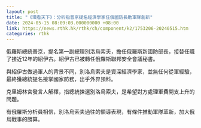 ```yaml
---
layout: post
title: "《環看天下》：分析指普京提名經濟學家任俄國防長助軍隊創新"
date: 2024-05-15 08:09:03.000000000 +08:00
link: https://news.rthk.hk/rthk/ch/component/k2/1753206-20240515.htm
categories: rthk
---
```


俄羅斯總統普京，提名第一副總理別洛烏索夫，擔任俄羅斯新國防部長，接替任職了接近12年的紹伊古。紹伊古已被轉任俄羅斯聯邦安全會議秘書。

與紹伊古做過軍人的背景不同，別洛烏索夫是資深經濟學家，並無任何從軍經驗，最終獲總統提名接掌國家防務，出乎外界預料。

克里姆林宮發言人解䆁，指總統揀選別洛烏索夫，是希望對方處理軍費開支上升的問題。

有俄羅斯分析員相信，別洛烏索夫過往的領導表現，有條件推動軍隊革新，加大俄烏戰事的勝算。
